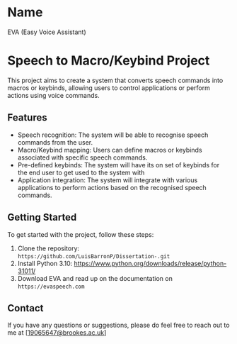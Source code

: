 # Name
EVA (Easy Voice Assistant)

# Speech to Macro/Keybind Project
This project aims to create a system that converts speech commands into macros or keybinds, allowing users to control applications or perform actions using voice commands.

## Features
- Speech recognition: The system will be able to recognise speech commands from the user.
- Macro/Keybind mapping: Users can define macros or keybinds associated with specific speech commands.
- Pre-defined keybinds: The system will have its on set of keybinds for the end user to get used to the system with 
- Application integration: The system will integrate with various applications to perform actions based on the recognised speech commands.

## Getting Started
To get started with the project, follow these steps:

1. Clone the repository: `https://github.com/LuisBarronP/Dissertation-.git`
2. Install Python 3.10: https://www.python.org/downloads/release/python-31011/
3. Download EVA and read up on the documentation on `https://evaspeech.com`

## Contact
If you have any questions or suggestions, please do feel free to reach out to me at [19065647@brookes.ac.uk]
